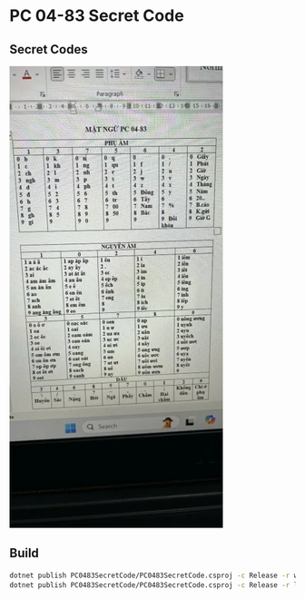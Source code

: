 # PC 04-83 Secret Code

## Secret Codes

![Logo](./assets/secret_code.webp)

## Build

```bash
dotnet publish PC0483SecretCode/PC0483SecretCode.csproj -c Release -r win-x64 -p:SelfContained=true  -o ./publish/win64
dotnet publish PC0483SecretCode/PC0483SecretCode.csproj -c Release -r linux-x64 -p:SelfContained=true  -o ./publish/linux64
```